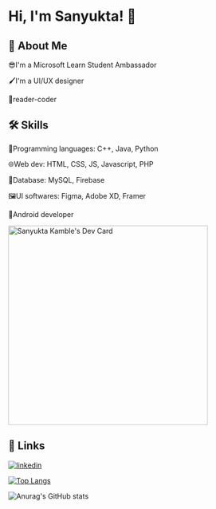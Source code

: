 


# Hi, I'm Sanyukta! 👋


## 🚀 About Me
😎I'm a Microsoft Learn Student Ambassador 

🖌️I'm a UI/UX designer       

📖reader-coder



## 🛠 Skills
🤯Programming languages: C++, Java, Python

🌐Web dev: HTML, CSS, JS, Javascript, PHP

💼Database: MySQL, Firebase

🖼️UI softwares: Figma, Adobe XD, Framer

📱Android developer

<a href="https://app.daily.dev/sanyukta"><img src="https://api.daily.dev/devcards/4106a14472aa48d6bb38f769c5adf64e.png?r=11u" width="400" alt="Sanyukta Kamble's Dev Card"/></a>

## 🔗 Links
[![linkedin](https://img.shields.io/badge/linkedin-0A66C2?style=for-the-badge&logo=linkedin&logoColor=white)](https://www.linkedin.com/in/sanyukta-kamble-a158711a6)

[![Top Langs](https://github-readme-stats.vercel.app/api/top-langs/?username=sanyukta111&layout=compact)](https://github.com/sanyukta111/github-readme-stats)

![Anurag's GitHub stats](https://github-readme-stats.vercel.app/api?username=sanyukta111&show_icons=true&theme=radical)

